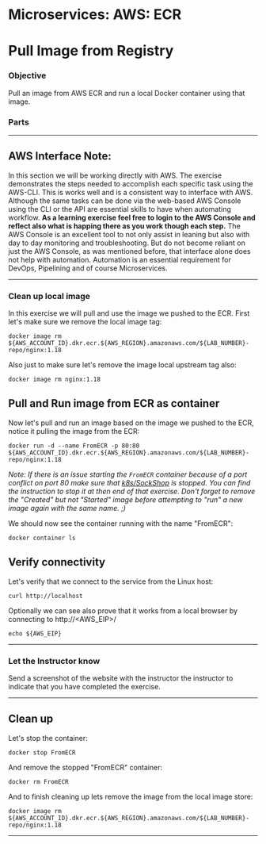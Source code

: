# Microservices: AWS: ECR
# Pull Image from Registry

### Objective

Pull an image from AWS ECR and run a local Docker container using that image.

### Parts


___

## AWS Interface Note:

In this section we will be working directly with AWS.  The exercise demonstrates the steps needed to accomplish each specific task using the AWS-CLI.  This is works well and is a consistent way to interface with AWS.  Although the same tasks can be done via the web-based AWS Console using the CLI or the API are essential skills to have when automating workflow.  __As a learning exercise feel free to login to the AWS Console and reflect also what is happing there as you work though each step.__  The AWS Console is an excellent tool to not only assist in leaning but also with day to day monitoring and troubleshooting.   But do not become reliant on just the AWS Console, as was mentioned before, that interface alone does not help with automation.  Automation is an essential requirement for DevOps, Pipelining and of course Microservices.

___

### Clean up local image

In this exercise we will pull and use the image we pushed to the ECR.  First let's make sure we remove the local image tag:

~~~shell
docker image rm ${AWS_ACCOUNT_ID}.dkr.ecr.${AWS_REGION}.amazonaws.com/${LAB_NUMBER}-repo/nginx:1.18
~~~

Also just to make sure let's remove the image local upstream tag also:

~~~shell
docker image rm nginx:1.18
~~~

## Pull and Run image from ECR as container

Now let's pull and run an image based on the image we pushed to the ECR, notice it pulling the image from the ECR:

~~~shell
docker run -d --name FromECR -p 80:80 ${AWS_ACCOUNT_ID}.dkr.ecr.${AWS_REGION}.amazonaws.com/${LAB_NUMBER}-repo/nginx:1.18
~~~

_Note: If there is an issue starting the `FromECR` container because of a port conflict on port 80 make sure that [k8s/SockShop](../k8s/sockShop.md) is stopped.  You can find the instruction to stop it at then end of that exercise.  Don't forget to remove the "Created" but not "Started" image before attempting to "run" a new image again with the same name. ;)_

We should now see the container running with the name "FromECR":

~~~shell
docker container ls
~~~

## Verify connectivity

Let's verify that we connect to the service from the Linux host:
~~~shell
curl http://localhost
~~~

Optionally we can see also prove that it works from a local browser by connecting to http://<AWS_EIP>/

~~~shell
echo ${AWS_EIP}
~~~

___

### Let the Instructor know

Send a screenshot of the website with the instructor the instructor to indicate that you have completed the exercise.

___

## Clean up

Let's stop the container:

~~~shell
docker stop FromECR
~~~

And remove the stopped "FromECR" container:

~~~shell
docker rm FromECR
~~~

And to finish cleaning up lets remove the image from the local image store:

~~~shell
docker image rm ${AWS_ACCOUNT_ID}.dkr.ecr.${AWS_REGION}.amazonaws.com/${LAB_NUMBER}-repo/nginx:1.18
~~~

___
